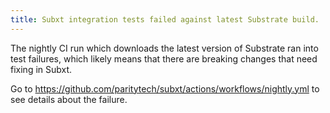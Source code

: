 ```yaml
---
title: Subxt integration tests failed against latest Substrate build.
---
```


The nightly CI run which downloads the latest version of Substrate ran into test failures, which likely means that there are breaking changes that need fixing in Subxt.

Go to https://github.com/paritytech/subxt/actions/workflows/nightly.yml to see details about the failure.
